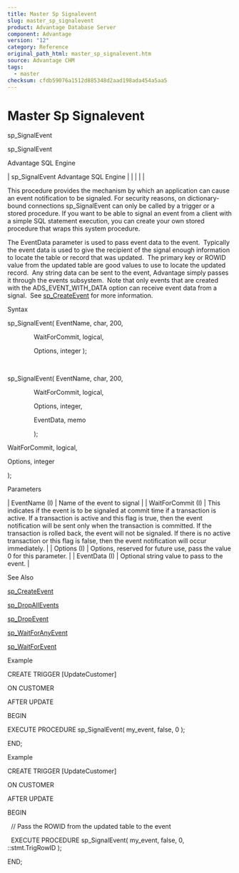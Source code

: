 ```yaml
---
title: Master Sp Signalevent
slug: master_sp_signalevent
product: Advantage Database Server
component: Advantage
version: "12"
category: Reference
original_path_html: master_sp_signalevent.htm
source: Advantage CHM
tags:
  - master
checksum: cfdb59076a1512d885348d2aad198ada454a5aa5
---
```


# Master Sp Signalevent

sp\_SignalEvent

sp\_SignalEvent

Advantage SQL Engine

| sp\_SignalEvent  Advantage SQL Engine |  |  |  |  |

This procedure provides the mechanism by which an application can cause an event notification to be signaled. For security reasons, on dictionary-bound connections sp\_SignalEvent can only be called by a trigger or a stored procedure. If you want to be able to signal an event from a client with a simple SQL statement execution, you can create your own stored procedure that wraps this system procedure.

The EventData parameter is used to pass event data to the event.  Typically the event data is used to give the recipient of the signal enough information to locate the table or record that was updated.  The primary key or ROWID value from the updated table are good values to use to locate the updated record.  Any string data can be sent to the event, Advantage simply passes it through the events subsystem.  Note that only events that are created with the ADS\_EVENT\_WITH\_DATA option can receive event data from a signal.  See [sp\_CreateEvent](master_sp_createevent.md) for more information.

Syntax

sp\_SignalEvent( EventName, char, 200,

               WaitForCommit, logical,

               Options, integer );

 

sp\_SignalEvent( EventName, char, 200,

               WaitForCommit, logical,

               Options, integer,

               EventData, memo

               );

WaitForCommit, logical,

Options, integer

);

Parameters

| EventName (I) | Name of the event to signal |
| WaitForCommit (I) | This indicates if the event is to be signaled at commit time if a transaction is active. If a transaction is active and this flag is true, then the event notification will be sent only when the transaction is committed. If the transaction is rolled back, the event will not be signaled. If there is no active transaction or this flag is false, then the event notification will occur immediately. |
| Options (I) | Options, reserved for future use, pass the value 0 for this parameter. |
| EventData (I) | Optional string value to pass to the event. |

See Also

[sp\_CreateEvent](master_sp_createevent.md)

[sp\_DropAllEvents](master_sp_dropallevents.md)

[sp\_DropEvent](master_sp_dropevent.md)

[sp\_WaitForAnyEvent](master_sp_waitforanyevent.md)

[sp\_WaitForEvent](master_sp_waitforevent.md)

Example

CREATE TRIGGER [UpdateCustomer]

ON CUSTOMER

AFTER UPDATE

BEGIN

EXECUTE PROCEDURE sp\_SignalEvent( my\_event, false, 0 );

END;

Example

CREATE TRIGGER [UpdateCustomer]

ON CUSTOMER

AFTER UPDATE

BEGIN  

  // Pass the ROWID from the updated table to the event

  EXECUTE PROCEDURE sp\_SignalEvent( my\_event, false, 0, ::stmt.TrigRowID );

END;
